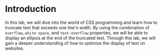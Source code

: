 # Introduction

In this lab, we will dive into the world of CSS programming and learn how to truncate text that exceeds one line's width. By using the combination of `overflow`, `white-space`, and `text-overflow` properties, we will be able to display an ellipsis at the end of the truncated text. Through this lab, we will gain a deeper understanding of how to optimize the display of text on websites.
